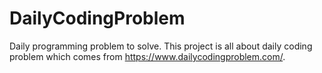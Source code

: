 # DailyCodingProblem
Daily programming problem to solve.
This project is all about daily coding problem which comes from https://www.dailycodingproblem.com/.
